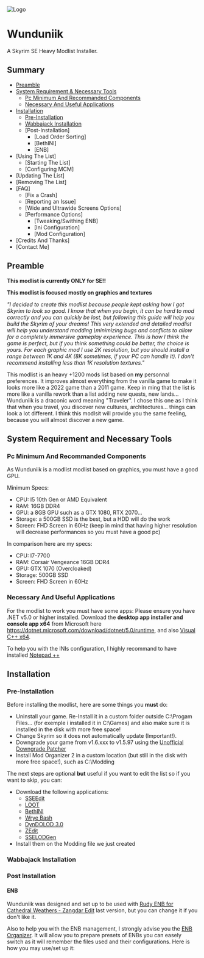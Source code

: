 ![Logo](https://i.redd.it/1tfaz3eeas191.png)

# Wunduniik

A Skyrim SE Heavy Modlist Installer.

## Summary
- [Preamble](#preamble)
- [System Requirement & Necessary Tools](#system-requirement-and-necessary-tools)
  - [Pc Minimum And Recommanded Components](#pc-minimum-and-recommanded-components)
  - [Necessary And Useful Applications](#necessary-and-useful-applications)
- [Installation](#installation)
  - [Pre-Installation](#pre-installation)
  - [Wabbajack Installation](#wabbajack-installation)
  - [Post-Installation]
    - [Load Order Sorting]
    - [BethINI]
    - [ENB]
- [Using The List]
  - [Starting The List]
  - [Configuring MCM]
- [Updating The List]
- [Removing The List]
- [FAQ]
  - [Fix a Crash]
  - [Reporting an Issue]
  - [Wide and Ultrawide Screens Options]
  - [Performance Options]
    - [Tweaking/Swithing ENB]
    - [Ini Configuration]
    - [Mod Configuration]
- [Credits And Thanks]
- [Contact Me]

## Preamble

**This modlist is currently __ONLY__ for SE!!**

**This modlist is focused mostly on graphics and textures**

*"I decided to create this modlist because people kept asking how I got Skyrim to look so good. I know that when you begin, it can be hard to mod correctly and you can quickly be lost, but following this guide will help you build the Skyrim of your dreams! This very extended and detailed modlist will help you understand modding \minimizing bugs and conflicts to allow for a completely immersive gameplay experience. This is how I think the game is perfect, but if you think something could be better, the choice is yours. For each graphic mod I use 2K resolution, but you should install a range between 1K and 4K (8K sometimes, if your PC can handle it). I don't recommend installing less than 1K resolution textures."*

This modlist is an heavy +1200 mods list based on **my** personnal preferences. It improves almost everything from the vanilla game to make it looks more like a 2022 game than a 2011 game. Keep in ming that the list is more like a vanilla rework than a list adding new quests, new lands...
Wunduniik is a draconic word meaning "Traveler". I chose this one as I think that when you travel, you discover new cultures, architectures... things can look a lot different. I think this modlsit will provide you the same feeling, because you will almost discover a new game.

## System Requirement and Necessary Tools

### Pc Minimum And Recommanded Components

As Wunduniik is a modlist modlist based on graphics, you must have a good GPU.

Minimum Specs:
- CPU: I5 10th Gen or AMD Equivalent
- RAM: 16GB DDR4
- GPU: a 8GB GPU such as a GTX 1080, RTX 2070...
- Storage: a 500GB SSD is the best, but a HDD will do the work
- Screen: FHD Screen in 60Hz (keep in mind that having higher resolution will decrease performances so you must have a good pc)

In comparison here are my specs:
- CPU: I7-7700
- RAM: Corsair Vengeance 16GB DDR4
- GPU: GTX 1070 (Overcloaked)
- Storage: 500GB SSD
- Screen: FHD Screen in 60Hz

### Necessary And Useful Applications

For the modlist to work you must have some apps:
Please ensure you have .NET v5.0 or higher installed. Download the **desktop app installer and console app x64** from Microsoft here https://dotnet.microsoft.com/download/dotnet/5.0/runtime, and also [Visual C++ x64](https://aka.ms/vs/16/release/vc_redist.x64.exe).

To help you with the INIs configuration, I highly recommand to have installed [Notepad ++](https://notepab-plus-plus.biz)

## Installation

### Pre-Installation

Before installing the modlist, here are some things you **must** do:
- Uninstall your game. Re-Install it in a custom folder outside C:\Progam Files... (for exemple i installed it in C:\Games) and also make sure it is installed in the     disk with more free space!
- Change Skyrim so it does not automatically update (Important!).
- Downgrade your game from v1.6.xxx to v1.5.97 using the [Unofficial Downgrade Patcher](https://www.nexusmods.com/skyrimspecialedition/mods/57618)
- Install Mod Organizer 2 in a custom location (but still in the disk with more free space!), such as C:\Modding

The next steps are optional **but** useful if you want to edit the list so if you want to skip, you can:

- Download the following applications:
  - [SSEEdit](https://www.nexusmods.com/skyrimspecialedition/mods/164)
  - [LOOT](https://www.nexusmods.com/skyrimspecialedition/mods/1918)
  - [BethINI](https://www.nexusmods.com/skyrimspecialedition/mods/4875)
  - [Wrye Bash](https://www.nexusmods.com/skyrimspecialedition/mods/6837)
  - [DynDOLOD 3.0](https://www.nexusmods.com/skyrimspecialedition/mods/68518)
  - [ZEdit](https://github.com/z-edit/zedit/releases)
  - [SSELODGen](https://www.nexusmods.com/skyrimspecialedition/mods/6642/)
- Install them on the Modding file we just created

### Wabbajack Installation

### Post Installation

#### ENB

Wunduniik was designed and set up to be used with [Rudy ENB for Cathedral Weathers - Zangdar Edit](https://www.nexusmods.com/skyrimspecialedition/mods/39113) last version, but you can change it if you don't like it.

Also to help you with the ENB management, I strongly advise you the [ENB Organizer](https://www.nexusmods.com/skyrim/mods/67077). It will allow you to prepare presets of ENBs you can easely switch as it will remember the files used and their configurations. Here is how you may use/set up it:
